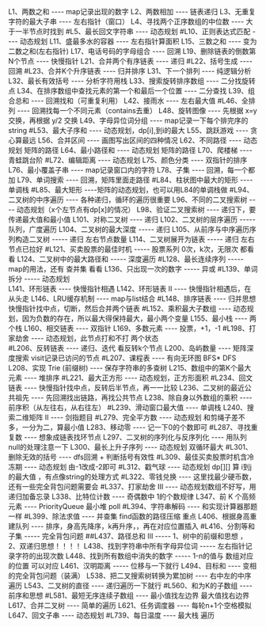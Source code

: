 L1、两数之和 ---- map记录出现的数字
L2、两数相加 ---- 链表递归
L3、无重复字符的最大子串 ---- 左右指针（窗口）
L4、寻找两个正序数组的中位数 ---- 大于一半节点时找到
#L5、最长回文字符串 ---- 动态规划
#L10、正则表达式匹配 ---- 动态规划
L11、盛最多水的容器 ---- 左右指针算面积
L15、三数之和 ---- 变为二数之和(左右指针)
L17、电话号码的字母组合 ---- 回溯
L19、删除链表的倒数第N个节点 ---- 快慢指针
L21、合并两个有序链表 ---- 递归
#L22、括号生成 ---- 回溯
#L23、合并K个升序链表 ---- 归并排序
L31、下一个排列 ---- 纯逻辑分析
L32、最长有效括号 ---- 分析字符用栈
L33、搜索旋转排序数组 ---- 二分找旋转点
L34、在排序数组中查找元素的第一个和最后一个位置 ---- 二分查找
L39、组合总和 ---- 回溯找和（可重复利用）
L42、接雨水 ---- 左右最大值
#L46、全排列 ---- 回溯找每一个不同元素（contains去重）
L48、旋转图像 ---- 先根据 x=y 交换，再根据 y/2 交换
L49、字母异位词分组 ---- map记录一下每个排完序的string
#L53、最大子序和 ---- 动态规划，dp[i],到i的最大
L55、跳跃游戏 ---- 贪心算最远
L56、合并区间 ---- 画图写出区间的四种情况
L62、不同路径 ---- 动态规划 矩阵的路径
L64、最小路径和 ----  动态规划 矩阵的路径
L70、爬楼梯 ---- 青蛙跳台阶
#L72、编辑距离 ---- 动态规划
L75、颜色分类 ---- 双指针的排序
L76、最小覆盖子串 ---- map记录窗口内的字符
L78、子集 ---- 回溯，每一个都加
L79、单词搜索 ----  回溯，矩阵里面走路径
#L84、柱状图中最大的矩形 ---- 单调栈
#L85、最大矩形 ----矩阵的动态规划，也可以用L84的单调栈做
#L94、二叉树的中序遍历 ---- 各种递归，循环的遍历很重要
L96、不同的二叉搜索树 ---- 动态规划（x个左节点有dp[x]的情况）
L98、验证二叉搜索树 ---- 递归下，要传递最大值和最小值
L101、对称二叉树 ---- 递归
L102、二叉树的层序遍历 ----- 队列，广度遍历
L104、二叉树的最大深度 ----- 递归
L105、从前序与中序遍历序列构造二叉树 ----- 递归 左右节点数量
L114、二叉树展开为链表   ----- 递归 左右节点已拉好
#L121、买卖股票的最佳时机   ----- 股票系列 0次，k次，无限次 都看看
L124、二叉树中的最大路径和   ----- 深度遍历
#L128、最长连续序列   ----- map的用法，还有 查并集  看看
L136、只出现一次的数字 ----- 异或
#L139、单词拆分   ----- 动态规划 	
L141、环形链表 ----  快慢指针相遇
L142、环形链表 II ----   快慢指针相遇后，在从头走
L146、LRU缓存机制 ----   map与list结合
#L148、排序链表 ---- 归并思想 快慢指针找中点，切断，然后合并两个链表
#L152、乘积最大子数组 ---- 动态规划，因为负数的存在，所以最大得保持最大，最小两个变量
L155、最小栈 ---- 两个栈
L160、相交链表 ---- 双指针
L169、多数元素 ---- 投票，+1，-1
#L198、打家劫舍 ----   动态规划，此节点打和不打 两个状态  
#L206、反转链表 ---- 递归、迭代   看反转k个节点
L200、岛屿数量 ---- 矩阵深度搜索 visit记录已访问的节点
#L207、课程表 ----  有向无环图 BFS*   DFS
L208、实现 Trie (前缀树) ---- 保存字符串的多查树
L215、数组中的第K个最大元素 ---- 堆排序
#L221、最大正方形 ---- 动态规划，正方形面积
#L234、回文链表 ---- 快慢指针找中点，反转后半节点，再一一比较
L236、二叉树的最近公共祖先 ---- 先回溯找出链路，再找公共节点
L238、除自身以外数组的乘积 ---- 前序积（从左往右，从右往左）
#L239、滑动窗口最大值 ---- 单调栈
L240、搜索二维矩阵 II ----  剑指题目
#L279、完全平方数 ---- 动态规划 和剪绳子差不多，一分为二，算最小值
L283、移动零 ---- 记一下0的个数即可
#L287、寻找重复数 ---- 想象成链表找环节点
L297、二叉树的序列化与反序列化 ---- 用队列 null的处理注意一下
L300、最长上升子序列 ----  动态规划 双循环最大
#L301、删除无效的括号 ---- dfs回溯 + 判断括号有效性
#L309、最佳买卖股票时机含冷冻期 ---- 动态规划  由-1改成-2即可
#L312、戳气球 ----  动态规划 dp[][] 算 i到j 的最大值 ，有点像string的处理方式
#L322、零钱兑换 ---- 这里找最少硬币数，还有一些完全背包问题需要会
#L337、打家劫舍 III ---- 动态规划数组不好写，用递归加备忘录
L338、比特位计数 ---- 奇偶数中 1的个数规律
L347、前 K 个高频元素 ---- PriorityQueue 最小堆 poll
#L394、字符串解码 ---- 和实现计算器那题一样
#L399、除法求值 ---- 并查集 find函数的路径压缩 重点
L406、根据身高重建队列 ----  排序，身高先降序，k再升序，，再在对应位置插入
#L416、分割等和子集   ----- 完全背包问题
##L437、路径总和 III   -----  1、树中的前缀和思想  ，2、双递归思想！！！！
L438、找到字符串中所有字母异位词   ----- 左右指针记录字符的出现次数
L448、找到所有数组中消失的数字   ----- 1-n的值与 数组对应的位置 可以对应
L461、汉明距离   -----   位移与一下就行
L494、目标和 ----  变相的完全背包问题（装满）
L538、把二叉搜索树转换为累加树 ---- 右中左的中序遍历
L543、二叉树的直径 ---- 递归遍历一下就行
#L560、和为K的子数组 ---- 前序和思想
#L581、最短无序连续子数组 ----  最小值找左边界 最大值找右边界
L617、合并二叉树 ---- 简单的遍历
L621、任务调度器 ---- 每轮n+1个空格模拟
L647、回文子串 ----  动态规划
#L739、每日温度 ---- 最大栈 遍历









